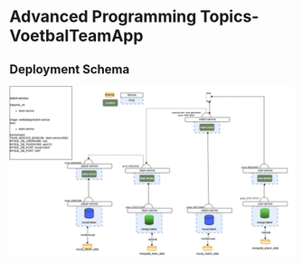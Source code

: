 # Advanced Programming Topics-VoetbalTeamApp
## Deployment Schema
 ![Deployment Diagram](https://github.com/EwoudForster/AdvancedProgrammingTopics-VoetbalTeamApp/blob/main/Documentatie/Diagram/Deployment.png)
